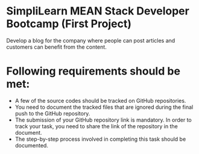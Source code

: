 # SimpliLearn MEAN Stack Developer Bootcamp (First Project)

Develop a blog for the company where people can post articles and customers can benefit from the content.  

# Following requirements should be met:  
* A few of the source codes should be tracked on GitHub repositories. 
* You need to document the tracked files that are ignored during the final push to the GitHub repository. 
* The submission of your GitHub repository link is mandatory. In order to track your task, you need to share the link of the repository in the document. 
* The step-by-step process involved in completing this task should be documented.
